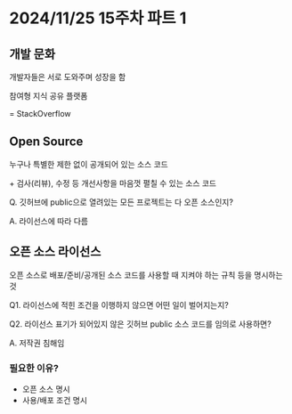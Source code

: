 # 2024/11/25 15주차 파트 1

## 개발 문화

개발자들은 서로 도와주며 성장을 함

참여형 지식 공유 플랫폼

= StackOverflow

## Open Source

누구나 특별한 제한 없이 공개되어 있는 소스 코드

\+ 검사(리뷰), 수정 등 개선사항을 마음껏 펼칠 수 있는 소스 코드

Q. 깃허브에 public으로 열려있는 모든 프로젝트는 다 오픈 소스인지?

A. 라이선스에 따라 다름

## 오픈 소스 라이선스

오픈 소스로 배포/준비/공개된 소스 코드를 사용할 때 지켜야 하는 규칙 등을 명시하는 것

Q1. 라이선스에 적힌 조건을 이행하지 않으면 어떤 일이 벌어지는지?

Q2. 라이선스 표기가 되어있지 않은 깃허브 public 소스 코드를 임의로 사용하면?

A. 저작권 침해임

### 필요한 이유?

- 오픈 소스 명시
- 사용/배포 조건 명시
